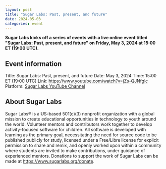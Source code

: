 ```yaml
---
layout: post
title: "Sugar Labs: Past, present, and future"
date: 2024-05-03
categories: event
---
```


**Sugar Labs kicks off a series of events with a live online event
  titled "Sugar Labs: Past, present, and future" on Friday, May 3,
  2024 at 15:00 ET (19:00 UTC).**

## Event information

Title: Sugar Labs: Past, present, and future
Date: May 3, 2024
Time: 15:00 ET (19:00 UTC)
Link: <https://www.youtube.com/watch?v=jZs-QJNfglc>
Platform: [Sugar Labs YouTube Channel](https://www.youtube.com/@SugarlabsOrg-EN/streams)

## About Sugar Labs

Sugar Labs® is a US-based 501(c)(3) nonprofit organization with a
global mission to create educational opportunities in technology to
youth around the world. Volunteer mentors and contributors work
together to develop activity-focused software for children. All
software is developed with learning as the primary goal, necessitating
the need for source code to be published publicly for study, licensed
under a Free/Libre license for explicit permission to share and remix,
and openly worked upon within a community where students are invited
to make contributions, under guidance of experienced mentors.
Donations to support the work of Sugar Labs can be made at
<https://www.sugarlabs.org/donate>.